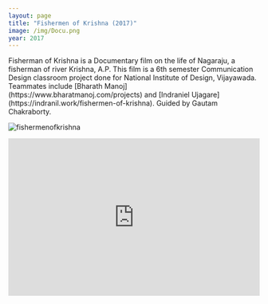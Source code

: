 ```yaml
---
layout: page
title: "Fishermen of Krishna (2017)"
image: /img/Docu.png
year: 2017
---
```

<p></p>
Fisherman of Krishna is a Documentary film on the life of Nagaraju, a fisherman of river Krishna, A.P.
This film is a 6th semester Communication Design classroom project done for National Institute of Design, Vijayawada.  
Teammates include [Bharath Manoj](https://www.bharatmanoj.com/projects) and [Indraniel Ujagare](https://indranil.work/fishermen-of-krishna).  
Guided by Gautam Chakraborty.



![fishermenofkrishna](/img/fishermenofkrishna.webp)
<p></p>
<iframe width="100%" height="315" src="https://www.youtube.com/embed/ScyKM6Z2HJc" title="YouTube video player" frameborder="0" allow="accelerometer; autoplay; clipboard-write; encrypted-media; gyroscope; picture-in-picture; web-share" allowfullscreen></iframe>

